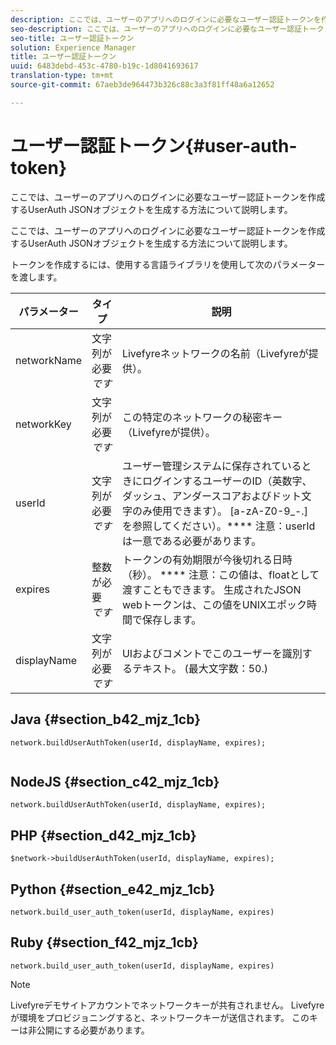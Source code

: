 ```yaml
---
description: ここでは、ユーザーのアプリへのログインに必要なユーザー認証トークンを作成するUserAuth JSONオブジェクトを生成する方法について説明します。
seo-description: ここでは、ユーザーのアプリへのログインに必要なユーザー認証トークンを作成するUserAuth JSONオブジェクトを生成する方法について説明します。
seo-title: ユーザー認証トークン
solution: Experience Manager
title: ユーザー認証トークン
uuid: 6483debd-453c-4780-b19c-1d8041693617
translation-type: tm+mt
source-git-commit: 67aeb3de964473b326c88c3a3f81ff48a6a12652

---
```



# ユーザー認証トークン{#user-auth-token}

ここでは、ユーザーのアプリへのログインに必要なユーザー認証トークンを作成するUserAuth JSONオブジェクトを生成する方法について説明します。

ここでは、ユーザーのアプリへのログインに必要なユーザー認証トークンを作成するUserAuth JSONオブジェクトを生成する方法について説明します。

トークンを作成するには、使用する言語ライブラリを使用して次のパラメーターを渡します。

| パラメーター | タイプ | 説明 |
|---|---|---|
| networkName | 文字列が必要 *です* | Livefyreネットワークの名前（Livefyreが提供）。 |
| networkKey | 文字列が必要 *です* | この特定のネットワークの秘密キー（Livefyreが提供）。 |
| userId | 文字列が必要 *です* | ユーザー管理システムに保存されているときにログインするユーザーのID（英数字、ダッシュ、アンダースコアおよびドット文字のみ使用できます）。 [a-zA-Z0-9_-.] を参照してください）。**** 注意：userIdは一意である必要があります。 |
| expires | 整数が必要 *です* | トークンの有効期限が今後切れる日時（秒）。 **** 注意：この値は、floatとして渡すこともできます。 生成されたJSON webトークンは、この値をUNIXエポック時間で保存します。 |
| displayName | 文字列が必要 *です* | UIおよびコメントでこのユーザーを識別するテキスト。 (最大文字数：50.) |

## Java {#section_b42_mjz_1cb}

```
network.buildUserAuthToken(userId, displayName, expires); 
 
```

## NodeJS {#section_c42_mjz_1cb}

```
network.buildUserAuthToken(userId, displayName, expires); 
```

## PHP {#section_d42_mjz_1cb}

```
$network->buildUserAuthToken(userId, displayName, expires); 
```

## Python {#section_e42_mjz_1cb}

```
network.build_user_auth_token(userId, displayName, expires) 
```

## Ruby {#section_f42_mjz_1cb}

```
network.build_user_auth_token(userId, displayName, expires) 
```

>[!NOTE]
>
>Livefyreデモサイトアカウントでネットワークキーが共有されません。 Livefyreが環境をプロビジョニングすると、ネットワークキーが送信されます。 このキーは非公開にする必要があります。

